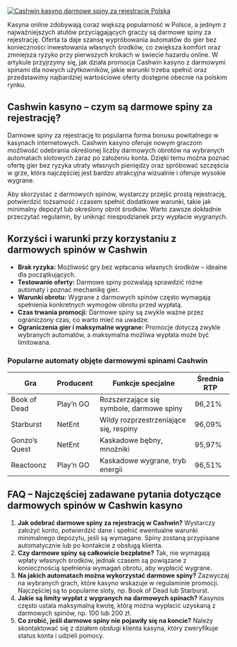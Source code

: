 [![Cashwin kasyno darmowe spiny za rejestrację Polska](https://123-caf.pages.dev/gitsignup.png)](https://vrmoo.ru/Bt82HjjY)

<p>Kasyna online zdobywają coraz większą popularność w Polsce, a jednym z najważniejszych atutów przyciągających graczy są darmowe spiny za rejestrację. Oferta ta daje szansę wypróbowania automatów do gier bez konieczności inwestowania własnych środków, co zwiększa komfort oraz zmniejsza ryzyko przy pierwszych krokach w świecie hazardu online. W artykule przyjrzymy się, jak działa promocja Cashwin kasyno z darmowymi spinami dla nowych użytkowników, jakie warunki trzeba spełnić oraz przedstawimy najbardziej wartościowe oferty dostępne obecnie na polskim rynku.</p>  <h2>Cashwin kasyno – czym są darmowe spiny za rejestrację?</h2> <p>Darmowe spiny za rejestrację to popularna forma bonusu powitalnego w kasynach internetowych. Cashwin kasyno oferuje nowym graczom możliwość odebrania określonej liczby darmowych obrotów na wybranych automatach slotowych zaraz po założeniu konta. Dzięki temu można poznać ofertę gier bez ryzyka utraty własnych pieniędzy oraz spróbować szczęścia w grze, która najczęściej jest bardzo atrakcyjna wizualnie i oferuje wysokie wygrane.</p>  <p>Aby skorzystać z darmowych spinów, wystarczy przejść prostą rejestrację, potwierdzić tożsamość i czasem spełnić dodatkowe warunki, takie jak minimalny depozyt lub określony obrót środków. Warto zawsze dokładnie przeczytać regulamin, by uniknąć niespodzianek przy wypłacie wygranych.</p>  <h2>Korzyści i warunki przy korzystaniu z darmowych spinów w Cashwin</h2> <ul> <li><strong>Brak ryzyka:</strong> Możliwość gry bez wpłacania własnych środków – idealne dla początkujących.</li> <li><strong>Testowanie oferty:</strong> Darmowe spiny pozwalają sprawdzić różne automaty i poznać mechanikę gier.</li> <li><strong>Warunki obrotu:</strong> Wygrane z darmowych spinów często wymagają spełnienia konkretnych wymogów obrotu przed wypłatą.</li> <li><strong>Czas trwania promocji:</strong> Darmowe spiny są zwykle ważne przez ograniczony czas, co warto mieć na uwadze.</li> <li><strong>Ograniczenia gier i maksymalne wygrane:</strong> Promocje dotyczą zwykle wybranych automatów, a maksymalna możliwa wypłata może być limitowana.</li> </ul>  <h3>Popularne automaty objęte darmowymi spinami Cashwin</h3> <table> <thead> <tr> <th>Gra</th> <th>Producent</th> <th>Funkcje specjalne</th> <th>Średnia RTP</th> </tr> </thead> <tbody> <tr> <td>Book of Dead</td> <td>Play’n GO</td> <td>Rozszerzające się symbole, darmowe spiny</td> <td>96,21%</td> </tr> <tr> <td>Starburst</td> <td>NetEnt</td> <td>Wildy rozprzestrzeniające się, respiny</td> <td>96,09%</td> </tr> <tr> <td>Gonzo’s Quest</td> <td>NetEnt</td> <td>Kaskadowe bębny, mnożniki</td> <td>95,97%</td> </tr> <tr> <td>Reactoonz</td> <td>Play’n GO</td> <td>Kaskadowe wygrane, tryb energii</td> <td>96,51%</td> </tr> </tbody> </table>  <h2>FAQ – Najczęściej zadawane pytania dotyczące darmowych spinów w Cashwin kasyno</h2> <ol> <li><strong>Jak odebrać darmowe spiny za rejestrację w Cashwin?</strong> Wystarczy założyć konto, potwierdzić dane i spełnić ewentualne warunki minimalnego depozytu, jeśli są wymagane. Spiny zostaną przypisane automatycznie lub po kontakcie z obsługą klienta.</li> <li><strong>Czy darmowe spiny są całkowicie bezpłatne?</strong> Tak, nie wymagają wpłaty własnych środków, jednak czasem są powiązane z koniecznością spełnienia wymagań obrotu, aby wypłacić wygrane.</li> <li><strong>Na jakich automatach można wykorzystać darmowe spiny?</strong> Zazwyczaj na wybranych grach, które kasyno wskazuje w regulaminie promocji. Najczęściej są to popularne sloty, np. Book of Dead lub Starburst.</li> <li><strong>Jakie są limity wypłat z wygranych na darmowych spinach?</strong> Kasynos często ustala maksymalną kwotę, którą można wypłacić uzyskaną z darmowych spinów, np. 100 lub 200 zł.</li> <li><strong>Co zrobić, jeśli darmowe spiny nie pojawiły się na koncie?</strong> Należy skontaktować się z działem obsługi klienta kasyna, który zweryfikuje status konta i udzieli pomocy.</li> </ol>